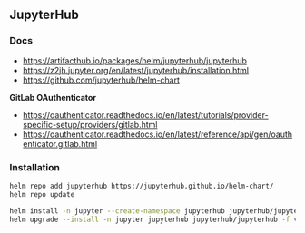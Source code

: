 ## JupyterHub

### Docs

- https://artifacthub.io/packages/helm/jupyterhub/jupyterhub
- https://z2jh.jupyter.org/en/latest/jupyterhub/installation.html
- https://github.com/jupyterhub/helm-chart

**GitLab OAuthenticator**

- https://oauthenticator.readthedocs.io/en/latest/tutorials/provider-specific-setup/providers/gitlab.html
- https://oauthenticator.readthedocs.io/en/latest/reference/api/gen/oauthenticator.gitlab.html

### Installation

```bash
helm repo add jupyterhub https://jupyterhub.github.io/helm-chart/
helm repo update

helm install -n jupyter --create-namespace jupyterhub jupyterhub/jupyterhub --version 3.3.7 -f values.yml
helm upgrade --install -n jupyter jupyterhub jupyterhub/jupyterhub -f values.yml
```
